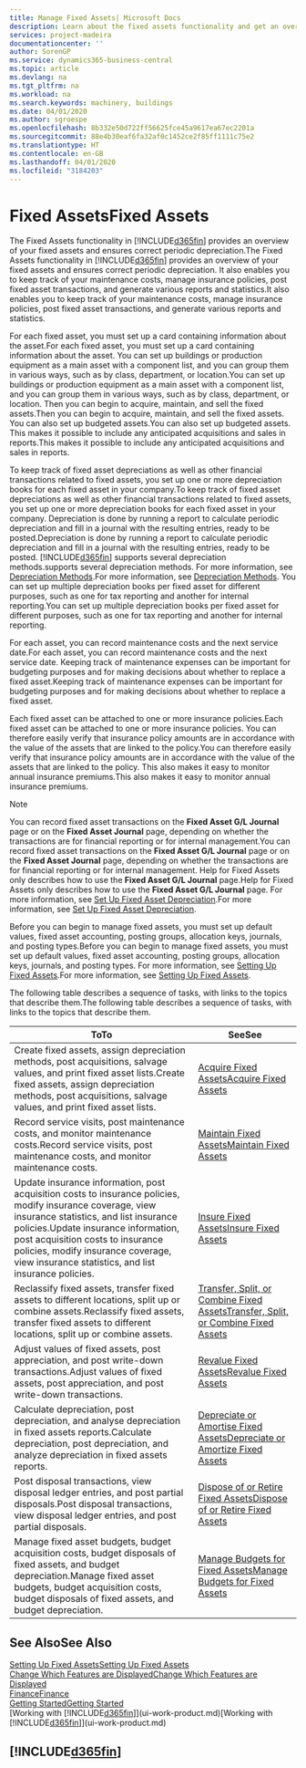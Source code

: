 ```yaml
---
title: Manage Fixed Assets| Microsoft Docs
description: Learn about the fixed assets functionality and get an overview of how to work with fixed assets.
services: project-madeira
documentationcenter: ''
author: SorenGP
ms.service: dynamics365-business-central
ms.topic: article
ms.devlang: na
ms.tgt_pltfrm: na
ms.workload: na
ms.search.keywords: machinery, buildings
ms.date: 04/01/2020
ms.author: sgroespe
ms.openlocfilehash: 8b332e50d722ff56625fce45a9617ea67ec2201a
ms.sourcegitcommit: 88e4b30eaf6fa32af0c1452ce2f85ff1111c75e2
ms.translationtype: HT
ms.contentlocale: en-GB
ms.lasthandoff: 04/01/2020
ms.locfileid: "3184203"
---
```

# <a name="fixed-assets"></a><span data-ttu-id="3a411-103">Fixed Assets</span><span class="sxs-lookup"><span data-stu-id="3a411-103">Fixed Assets</span></span>
<span data-ttu-id="3a411-104">The Fixed Assets functionality in [!INCLUDE[d365fin](includes/d365fin_md.md)] provides an overview of your fixed assets and ensures correct periodic depreciation.</span><span class="sxs-lookup"><span data-stu-id="3a411-104">The Fixed Assets functionality in [!INCLUDE[d365fin](includes/d365fin_md.md)] provides an overview of your fixed assets and ensures correct periodic depreciation.</span></span> <span data-ttu-id="3a411-105">It also enables you to keep track of your maintenance costs, manage insurance policies, post fixed asset transactions, and generate various reports and statistics.</span><span class="sxs-lookup"><span data-stu-id="3a411-105">It also enables you to keep track of your maintenance costs, manage insurance policies, post fixed asset transactions, and generate various reports and statistics.</span></span>

<span data-ttu-id="3a411-106">For each fixed asset, you must set up a card containing information about the asset.</span><span class="sxs-lookup"><span data-stu-id="3a411-106">For each fixed asset, you must set up a card containing information about the asset.</span></span> <span data-ttu-id="3a411-107">You can set up buildings or production equipment as a main asset with a component list, and you can group them in various ways, such as by class, department, or location.</span><span class="sxs-lookup"><span data-stu-id="3a411-107">You can set up buildings or production equipment as a main asset with a component list, and you can group them in various ways, such as by class, department, or location.</span></span> <span data-ttu-id="3a411-108">Then you can begin to acquire, maintain, and sell the fixed assets.</span><span class="sxs-lookup"><span data-stu-id="3a411-108">Then you can begin to acquire, maintain, and sell the fixed assets.</span></span> <span data-ttu-id="3a411-109">You can also set up budgeted assets.</span><span class="sxs-lookup"><span data-stu-id="3a411-109">You can also set up budgeted assets.</span></span> <span data-ttu-id="3a411-110">This makes it possible to include any anticipated acquisitions and sales in reports.</span><span class="sxs-lookup"><span data-stu-id="3a411-110">This makes it possible to include any anticipated acquisitions and sales in reports.</span></span>

<span data-ttu-id="3a411-111">To keep track of fixed asset depreciations as well as other financial transactions related to fixed assets, you set up one or more depreciation books for each fixed asset in your company.</span><span class="sxs-lookup"><span data-stu-id="3a411-111">To keep track of fixed asset depreciations as well as other financial transactions related to fixed assets, you set up one or more depreciation books for each fixed asset in your company.</span></span> <span data-ttu-id="3a411-112">Depreciation is done by running a report to calculate periodic depreciation and fill in a journal with the resulting entries, ready to be posted.</span><span class="sxs-lookup"><span data-stu-id="3a411-112">Depreciation is done by running a report to calculate periodic depreciation and fill in a journal with the resulting entries, ready to be posted.</span></span> [!INCLUDE[d365fin](includes/d365fin_md.md)] <span data-ttu-id="3a411-113">supports several depreciation methods.</span><span class="sxs-lookup"><span data-stu-id="3a411-113">supports several depreciation methods.</span></span> <span data-ttu-id="3a411-114">For more information, see [Depreciation Methods](fa-depreciation-methods.md).</span><span class="sxs-lookup"><span data-stu-id="3a411-114">For more information, see [Depreciation Methods](fa-depreciation-methods.md).</span></span> <span data-ttu-id="3a411-115">You can set up multiple depreciation books per fixed asset for different purposes, such as one for tax reporting and another for internal reporting.</span><span class="sxs-lookup"><span data-stu-id="3a411-115">You can set up multiple depreciation books per fixed asset for different purposes, such as one for tax reporting and another for internal reporting.</span></span>

<span data-ttu-id="3a411-116">For each asset, you can record maintenance costs and the next service date.</span><span class="sxs-lookup"><span data-stu-id="3a411-116">For each asset, you can record maintenance costs and the next service date.</span></span> <span data-ttu-id="3a411-117">Keeping track of maintenance expenses can be important for budgeting purposes and for making decisions about whether to replace a fixed asset.</span><span class="sxs-lookup"><span data-stu-id="3a411-117">Keeping track of maintenance expenses can be important for budgeting purposes and for making decisions about whether to replace a fixed asset.</span></span>

<span data-ttu-id="3a411-118">Each fixed asset can be attached to one or more insurance policies.</span><span class="sxs-lookup"><span data-stu-id="3a411-118">Each fixed asset can be attached to one or more insurance policies.</span></span> <span data-ttu-id="3a411-119">You can therefore easily verify that insurance policy amounts are in accordance with the value of the assets that are linked to the policy.</span><span class="sxs-lookup"><span data-stu-id="3a411-119">You can therefore easily verify that insurance policy amounts are in accordance with the value of the assets that are linked to the policy.</span></span> <span data-ttu-id="3a411-120">This also makes it easy to monitor annual insurance premiums.</span><span class="sxs-lookup"><span data-stu-id="3a411-120">This also makes it easy to monitor annual insurance premiums.</span></span>

> [!NOTE]  
>   <span data-ttu-id="3a411-121">You can record fixed asset transactions on the **Fixed Asset G/L Journal** page or on the **Fixed Asset Journal** page, depending on whether the transactions are for financial reporting or for internal management.</span><span class="sxs-lookup"><span data-stu-id="3a411-121">You can record fixed asset transactions on the **Fixed Asset G/L Journal** page or on the **Fixed Asset Journal** page, depending on whether the transactions are for financial reporting or for internal management.</span></span> <span data-ttu-id="3a411-122">Help for Fixed Assets only describes how to use the **Fixed Asset G/L Journal** page.</span><span class="sxs-lookup"><span data-stu-id="3a411-122">Help for Fixed Assets only describes how to use the **Fixed Asset G/L Journal** page.</span></span> <span data-ttu-id="3a411-123">For more information, see [Set Up Fixed Asset Depreciation](fa-how-setup-depreciation.md).</span><span class="sxs-lookup"><span data-stu-id="3a411-123">For more information, see [Set Up Fixed Asset Depreciation](fa-how-setup-depreciation.md).</span></span>

<span data-ttu-id="3a411-124">Before you can begin to manage fixed assets, you must set up default values, fixed asset accounting, posting groups, allocation keys, journals, and posting types.</span><span class="sxs-lookup"><span data-stu-id="3a411-124">Before you can begin to manage fixed assets, you must set up default values, fixed asset accounting, posting groups, allocation keys, journals, and posting types.</span></span> <span data-ttu-id="3a411-125">For more information, see [Setting Up Fixed Assets](fa-setup.md).</span><span class="sxs-lookup"><span data-stu-id="3a411-125">For more information, see [Setting Up Fixed Assets](fa-setup.md).</span></span>

<span data-ttu-id="3a411-126">The following table describes a sequence of tasks, with links to the topics that describe them.</span><span class="sxs-lookup"><span data-stu-id="3a411-126">The following table describes a sequence of tasks, with links to the topics that describe them.</span></span>

| <span data-ttu-id="3a411-127">To</span><span class="sxs-lookup"><span data-stu-id="3a411-127">To</span></span> | <span data-ttu-id="3a411-128">See</span><span class="sxs-lookup"><span data-stu-id="3a411-128">See</span></span> |
| --- | --- |
| <span data-ttu-id="3a411-129">Create fixed assets, assign depreciation methods, post acquisitions, salvage values, and print fixed asset lists.</span><span class="sxs-lookup"><span data-stu-id="3a411-129">Create fixed assets, assign depreciation methods, post acquisitions, salvage values, and print fixed asset lists.</span></span> |[<span data-ttu-id="3a411-130">Acquire Fixed Assets</span><span class="sxs-lookup"><span data-stu-id="3a411-130">Acquire Fixed Assets</span></span>](fa-how-acquire.md) |
| <span data-ttu-id="3a411-131">Record service visits, post maintenance costs, and monitor maintenance costs.</span><span class="sxs-lookup"><span data-stu-id="3a411-131">Record service visits, post maintenance costs, and monitor maintenance costs.</span></span> |[<span data-ttu-id="3a411-132">Maintain Fixed Assets</span><span class="sxs-lookup"><span data-stu-id="3a411-132">Maintain Fixed Assets</span></span>](fa-how-maintain.md) |
| <span data-ttu-id="3a411-133">Update insurance information, post acquisition costs to insurance policies, modify insurance coverage, view insurance statistics, and list insurance policies.</span><span class="sxs-lookup"><span data-stu-id="3a411-133">Update insurance information, post acquisition costs to insurance policies, modify insurance coverage, view insurance statistics, and list insurance policies.</span></span> |[<span data-ttu-id="3a411-134">Insure Fixed Assets</span><span class="sxs-lookup"><span data-stu-id="3a411-134">Insure Fixed Assets</span></span>](fa-how-insure.md) |
| <span data-ttu-id="3a411-135">Reclassify fixed assets, transfer fixed assets to different locations, split up or combine assets.</span><span class="sxs-lookup"><span data-stu-id="3a411-135">Reclassify fixed assets, transfer fixed assets to different locations, split up or combine assets.</span></span> |[<span data-ttu-id="3a411-136">Transfer, Split, or Combine Fixed Assets</span><span class="sxs-lookup"><span data-stu-id="3a411-136">Transfer, Split, or Combine Fixed Assets</span></span>](fa-how-trans-split-combine.md) |
| <span data-ttu-id="3a411-137">Adjust values of fixed assets, post appreciation, and post write-down transactions.</span><span class="sxs-lookup"><span data-stu-id="3a411-137">Adjust values of fixed assets, post appreciation, and post write-down transactions.</span></span> |[<span data-ttu-id="3a411-138">Revalue Fixed Assets</span><span class="sxs-lookup"><span data-stu-id="3a411-138">Revalue Fixed Assets</span></span>](fa-how-revalue.md) |
| <span data-ttu-id="3a411-139">Calculate depreciation, post depreciation, and analyse depreciation in fixed assets reports.</span><span class="sxs-lookup"><span data-stu-id="3a411-139">Calculate depreciation, post depreciation, and  analyze depreciation in fixed assets reports.</span></span> |[<span data-ttu-id="3a411-140">Depreciate or Amortise Fixed Assets</span><span class="sxs-lookup"><span data-stu-id="3a411-140">Depreciate or Amortize Fixed Assets</span></span>](fa-how-depreciate-amortize.md) |
| <span data-ttu-id="3a411-141">Post disposal transactions, view disposal ledger entries, and post partial disposals.</span><span class="sxs-lookup"><span data-stu-id="3a411-141">Post disposal transactions, view disposal ledger entries, and post partial disposals.</span></span> |[<span data-ttu-id="3a411-142">Dispose of or Retire Fixed Assets</span><span class="sxs-lookup"><span data-stu-id="3a411-142">Dispose of or Retire Fixed Assets</span></span>](fa-how-dispose-retire.md) |
| <span data-ttu-id="3a411-143">Manage fixed asset budgets, budget acquisition costs, budget disposals of fixed assets, and budget depreciation.</span><span class="sxs-lookup"><span data-stu-id="3a411-143">Manage fixed asset budgets, budget acquisition costs, budget disposals of fixed assets, and budget depreciation.</span></span> |[<span data-ttu-id="3a411-144">Manage Budgets for Fixed Assets</span><span class="sxs-lookup"><span data-stu-id="3a411-144">Manage Budgets for Fixed Assets</span></span>](fa-how-manage-budgets.md) |

## <a name="see-also"></a><span data-ttu-id="3a411-145">See Also</span><span class="sxs-lookup"><span data-stu-id="3a411-145">See Also</span></span>
[<span data-ttu-id="3a411-146">Setting Up Fixed Assets</span><span class="sxs-lookup"><span data-stu-id="3a411-146">Setting Up Fixed Assets</span></span>](fa-setup.md)  
[<span data-ttu-id="3a411-147">Change Which Features are Displayed</span><span class="sxs-lookup"><span data-stu-id="3a411-147">Change Which Features are Displayed</span></span>](ui-experiences.md)  
[<span data-ttu-id="3a411-148">Finance</span><span class="sxs-lookup"><span data-stu-id="3a411-148">Finance</span></span>](finance.md)  
[<span data-ttu-id="3a411-149">Getting Started</span><span class="sxs-lookup"><span data-stu-id="3a411-149">Getting Started</span></span>](product-get-started.md)  
<span data-ttu-id="3a411-150">[Working with [!INCLUDE[d365fin](includes/d365fin_md.md)]](ui-work-product.md)</span><span class="sxs-lookup"><span data-stu-id="3a411-150">[Working with [!INCLUDE[d365fin](includes/d365fin_md.md)]](ui-work-product.md)</span></span>

## [!INCLUDE[d365fin](includes/free_trial_md.md)]  
 
